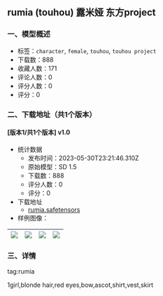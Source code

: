 ## rumia (touhou) 露米娅 东方project
### 一、模型概述

- 标签：`character`, `female`, `touhou`, `touhou project`
- 下载数：888
- 收藏人数：171
- 评论人数：0
- 评分人数：0
- 评分：0

### 二、下载地址（共1个版本）

#### [版本1/共1个版本] v1.0

- 统计数据
  - 发布时间：2023-05-30T23:21:46.310Z
  - 原始模型：SD 1.5
  - 下载数：888
  - 评分人数：0
  - 评分：0
- 下载地址
  - [rumia.safetensors](https://civitai.com/api/download/models/85861)
- 样例图像：

| <img src="https://image.civitai.com/xG1nkqKTMzGDvpLrqFT7WA/690a8199-659e-48b1-8d53-aba9ac36c4ef/width=450/974371.jpeg" /> | <img src="https://image.civitai.com/xG1nkqKTMzGDvpLrqFT7WA/10e2e735-9ecf-4944-b900-98e37af28fea/width=450/974374.jpeg" /> | <img src="https://image.civitai.com/xG1nkqKTMzGDvpLrqFT7WA/054ab8c7-0fea-42b3-b7c4-a38ca2947716/width=450/974370.jpeg" /> | <img src="https://image.civitai.com/xG1nkqKTMzGDvpLrqFT7WA/bcfb8994-cb65-4ef5-bd03-5cdeac22eb51/width=450/974368.jpeg" /> |
| ---- | ---- | ---- | ---- |


### 三、详情
<p>tag:rumia</p><p>1girl,blonde hair,red eyes,bow,ascot,shirt,vest,skirt</p>